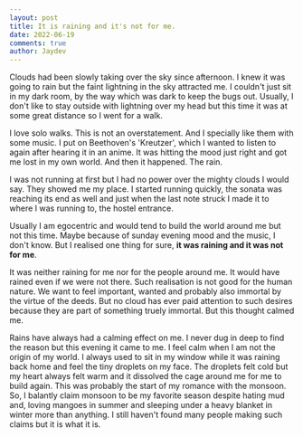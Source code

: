 ```yaml
---
layout: post
title: It is raining and it's not for me.
date: 2022-06-19
comments: true
author: Jaydev
---
```


Clouds had been slowly taking over the sky since afternoon. I knew it was going to rain but the faint lightning in the sky attracted me. I couldn't just sit in my dark room, by the way which was dark to keep the bugs out. Usually, I don't like to stay outside with lightning over my head but this time it was at some great distance so I went for a walk.

I love solo walks. This is not an overstatement. And I specially like them with some music. I put on Beethoven's 'Kreutzer', which I wanted to listen to again after hearing it in an anime. It was hitting the mood just right and got me lost in my own world. And then it happened. The rain.

I was not running at first but I had no power over the mighty clouds I would say. They showed me my place. I started running quickly, the sonata was reaching its end as well and just when the last note struck I made it to where I was running to, the hostel entrance.

Usually I am egocentric and would tend to build the world around me but not this time. Maybe because of sunday evening mood and the music, I don't know. But I realised one thing for sure, **it was raining and it was not for me**.

It was neither raining for me nor for the people around me. It would have rained even if we were not there. Such realisation is not good for the human nature. We want to feel important, wanted and probably also immortal by the virtue of the deeds. But no cloud has ever paid attention to such desires because they are part of something truely immortal. But this thought calmed me.

Rains have always had a calming effect on me. I never dug in deep to find the reason but this evening it came to me. I feel calm when I am not the origin of my world. I always used to sit in my window while it was raining back home and feel the tiny droplets on my face. The droplets felt cold but my heart always felt warm and it dissolved the cage around me for me to build again. This was probably the start of my romance with the monsoon. So, I balantly claim monsoon to be my favorite season despite hating mud and, loving mangoes in summer and sleeping under a heavy blanket in winter more than anything. I still haven't found many people making such claims but it is what it is.
